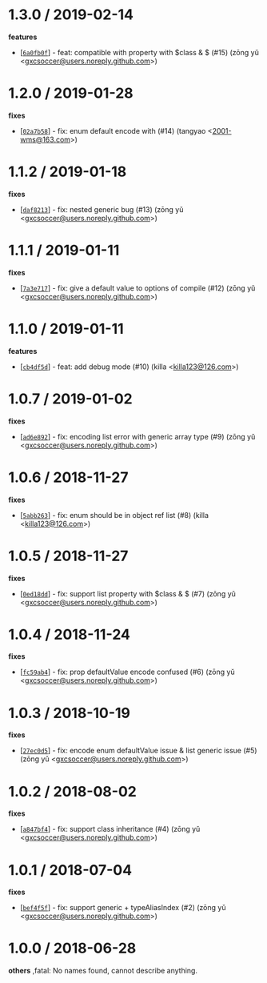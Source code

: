 
1.3.0 / 2019-02-14
==================

**features**
  * [[`6a0fb0f`](http://github.com/alipay/sofa-hessian-node/commit/6a0fb0faaa4084574da6743d51c81b088da98b51)] - feat: compatible with property with $class & $ (#15) (zōng yǔ <<gxcsoccer@users.noreply.github.com>>)

1.2.0 / 2019-01-28
==================

**fixes**
  * [[`02a7b58`](http://github.com/alipay/sofa-hessian-node/commit/02a7b58dd7e739ed2bc3a8572c78168d96be0283)] - fix: enum default encode with (#14) (tangyao <<2001-wms@163.com>>)

1.1.2 / 2019-01-18
==================

**fixes**
  * [[`daf8213`](http://github.com/alipay/sofa-hessian-node/commit/daf821336e7959a669d4899f1a82f501b5b5b2b1)] - fix: nested generic bug (#13) (zōng yǔ <<gxcsoccer@users.noreply.github.com>>)

1.1.1 / 2019-01-11
==================

**fixes**
  * [[`7a3e717`](http://github.com/alipay/sofa-hessian-node/commit/7a3e7174b8bf2c234de485815a5e382899556c8b)] - fix: give a default value to options of compile (#12) (zōng yǔ <<gxcsoccer@users.noreply.github.com>>)

1.1.0 / 2019-01-11
==================

**features**
  * [[`cb4df5d`](http://github.com/alipay/sofa-hessian-node/commit/cb4df5d57a62c1e2aa54fe4f2292e68c38d9178d)] - feat: add debug mode (#10) (killa <<killa123@126.com>>)

1.0.7 / 2019-01-02
==================

**fixes**
  * [[`ad6e892`](http://github.com/alipay/sofa-hessian-node/commit/ad6e89205476e8df5e75459eeb8b46eacb15be5d)] - fix: encoding list error with generic array type (#9) (zōng yǔ <<gxcsoccer@users.noreply.github.com>>)

1.0.6 / 2018-11-27
==================

**fixes**
  * [[`5abb263`](http://github.com/alipay/sofa-hessian-node/commit/5abb26346f760c41bfbc5ec25e9c37b2fe9c69c4)] - fix: enum should be in object ref list (#8) (killa <<killa123@126.com>>)

1.0.5 / 2018-11-27
==================

**fixes**
  * [[`0ed18dd`](http://github.com/alipay/sofa-hessian-node/commit/0ed18dd9ad0e1774e680d74bc30fb598d4b915e2)] - fix: support list property with $class & $ (#7) (zōng yǔ <<gxcsoccer@users.noreply.github.com>>)

1.0.4 / 2018-11-24
==================

**fixes**
  * [[`fc59ab4`](http://github.com/alipay/sofa-hessian-node/commit/fc59ab4bd5e9f4973491b3be1bb354990913d6d6)] - fix: prop defaultValue encode confused (#6) (zōng yǔ <<gxcsoccer@users.noreply.github.com>>)

1.0.3 / 2018-10-19
==================

**fixes**
  * [[`27ec0d5`](http://github.com/alipay/sofa-hessian-node/commit/27ec0d587d302e0bef370d46a1cbcaeea3c15061)] - fix: encode enum defaultValue issue & list generic issue (#5) (zōng yǔ <<gxcsoccer@users.noreply.github.com>>)

1.0.2 / 2018-08-02
==================

**fixes**
  * [[`a847bf4`](http://github.com/alipay/sofa-hessian-node/commit/a847bf4232ad1e4a3396a8f25f58c254b2684d2b)] - fix: support class inheritance (#4) (zōng yǔ <<gxcsoccer@users.noreply.github.com>>)

1.0.1 / 2018-07-04
==================

**fixes**
  * [[`bef4f5f`](http://github.com/alipay/sofa-hessian-node/commit/bef4f5ffe1aeafe2f891c2bec13e31924a9be78b)] - fix: support generic + typeAliasIndex (#2) (zōng yǔ <<gxcsoccer@users.noreply.github.com>>)

1.0.0 / 2018-06-28
==================

**others**
,fatal: No names found, cannot describe anything.

